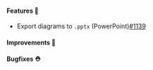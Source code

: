 #### Features 🚀

- Export diagrams to `.pptx` (PowerPoint)[#1139](https://github.com/terrastruct/d2/pull/1139)

#### Improvements 🧹

#### Bugfixes ⛑️
